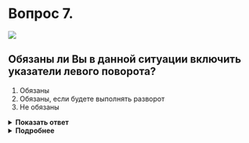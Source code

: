 # Вопрос 7.

![](https://s.drom.ru/i24228/pdd/tickets/2016/1543885273.jpg)

## Обязаны ли Вы в данной ситуации включить указатели левого поворота?

1. Обязаны
2. Обязаны, если будете выполнять разворот
3. Не обязаны

<details>
<summary><b>Показать ответ</b></summary>
Правильный ответ: 1
</details>
<details>
<summary><b>Подробнее</b></summary>
С крайней левой полосы Вы можете согласно знаку 4.1.6 «Движение направо или налево» совершить поворот налево или разворот. В любом случае Вы обязаны включить левые указатели поворота.
(«Дорожные знаки», пункт 8.1 ПДД)
</details>